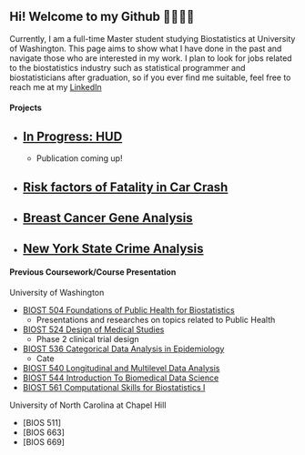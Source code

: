 ## Hi! Welcome to my Github 💖🐾🐾🐾

Currently, I am a full-time Master student studying Biostatistics at University of Washington. This page aims to show what I have done in the past and navigate those who are interested in my work. I plan to look for jobs related to the biostatistics industry such as statistical programmer and biostatisticians after graduation, so if you ever find me suitable, feel free to reach me at my <a href="https://www.linkedin.com/in/hantong-hu/">LinkedIn</a>

#### Projects

- [In Progress: HUD](https://github.com/hantongh/housing.exit.outcome)
  - 
  - Publication coming up!

- [Risk factors of Fatality in Car Crash](https://github.com/hantongh/car.crash)
  -

- [Breast Cancer Gene Analysis](https://github.com/hantongh/troester.lab)
  - 

- [New York State Crime Analysis]()
  -


#### Previous Coursework/Course Presentation
University of Washington
- [BIOST 504 Foundations of Public Health for Biostatistics](https://github.com/hantongh/uw.biost.504)
  - Presentations and researches on topics related to Public Health
- [BIOST 524 Design of Medical Studies](https://github.com/hantongh/uw.biost.524)
  - Phase 2 clinical trial design
- [BIOST 536 Categorical Data Analysis in Epidemiology](https://github.com/hantongh/uw.biost.536)
  - Cate
- [BIOST 540 Longitudinal and Multilevel Data Analysis](https://github.com/hantongh/uw.biost.540)
- [BIOST 544 Introduction To Biomedical Data Science](https://github.com/hantongh/uw.biost.544)
- [BIOST 561 Computational Skills for Biostatistics I](https://github.com/hantongh/uw.biost.561)

University of North Carolina at Chapel Hill
- [BIOS 511]
- [BIOS 663]
- [BIOS 669]

<!---
hantongh/hantongh is a ✨ special ✨ repository because its `README.md` (this file) appears on your GitHub profile.
You can click the Preview link to take a look at your changes.

- 👋 Hi, I’m @hantongh
- 👀 I’m interested in ...
- 🌱 I’m currently learning ...
- 💞️ I’m looking to collaborate on ...
- 📫 How to reach me ...
--->
